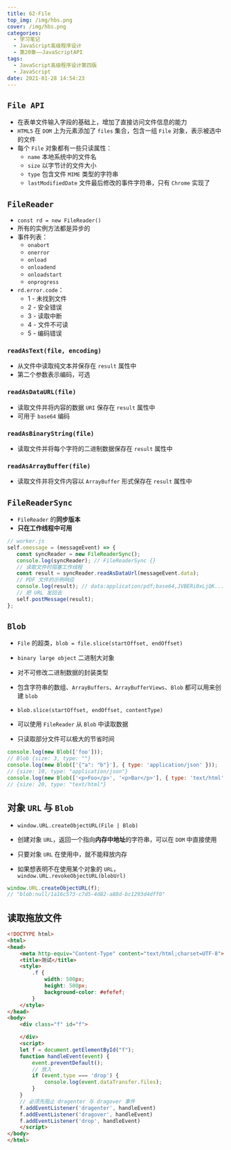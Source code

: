 ```yaml
---
title: 62-File
top_img: /img/hbs.png
cover: /img/hbs.png
categories:
  - 学习笔记
  - JavaScript高级程序设计
  - 第20章——JavaScriptAPI
tags:
  - JavaScript高级程序设计第四版
  - JavaScript
date: 2021-01-28 14:54:23
---
```


## `File API`

- 在表单文件输入字段的基础上，增加了直接访问文件信息的能力
- `HTML5` 在 `DOM` 上为元素添加了 `files` 集合，包含一组 `File` 对象，表示被选中的文件
- 每个 `File` 对象都有一些只读属性：
  - `name` 本地系统中的文件名
  - `size` 以字节计的文件大小
  - `type` 包含文件 `MIME` 类型的字符串
  - `lastModifiedDate` 文件最后修改的事件字符串，只有 `Chrome` 实现了

## `FileReader`

- `const rd = new FileReader()`
- 所有的实例方法都是异步的
- 事件列表：
  - `onabort`
  - `onerror`
  - `onload`
  - `onloadend`
  - `onloadstart`
  - `onprogress`
- `rd.error.code`：
  - 1 - 未找到文件
  - 2 - 安全错误
  - 3 - 读取中断
  - 4 - 文件不可读
  - 5 - 编码错误

### `readAsText(file, encoding)`

- 从文件中读取纯文本并保存在 `result` 属性中
- 第二个参数表示编码，可选

### `readAsDataURL(file)`

- 读取文件并将内容的数据 `URI` 保存在 `result` 属性中
- 可用于 `base64` 编码

### `readAsBinaryString(file)`

- 读取文件并将每个字符的二进制数据保存在 `result` 属性中

### `readAsArrayBuffer(file)`

- 读取文件并将文件内容以 `ArrayBuffer` 形式保存在 `result` 属性中

## `FileReaderSync`

- `FileReader` 的**同步版本**
- **只在工作线程中可用**

```js
// worker.js
self.omessage = (messageEvent) => {
   const syncReader = new FileReaderSync();
   console.log(syncReader); // FileReaderSync {}
   // 读取文件时阻塞工作线程
   const result = syncReader.readAsDataUrl(messageEvent.data);
   // PDF 文件的示例响应
   console.log(result); // data:application/pdf;base64,JVBERi0xLjQK...
   // 把 URL 发回去
   self.postMessage(result);
}; 
```

## `Blob`

- `File` 的超类，`blob = file.slice(startOffset, endOffset)`

- `binary large object` 二进制大对象
- 对不可修改二进制数据的封装类型
- 包含字符串的数组、`ArrayBuffers`、`ArrayBufferViews`、`Blob` 都可以用来创建 `blob`
- `blob.slice(startOffset, endOffset, contentType)`
- 可以使用 `FileReader` 从 `Blob` 中读取数据
- 只读取部分文件可以极大的节省时间

```js
console.log(new Blob(['foo']));
// Blob {size: 3, type: ""}
console.log(new Blob(['{"a": "b"}'], { type: 'application/json' }));
// {size: 10, type: "application/json"}
console.log(new Blob(['<p>Foo</p>', '<p>Bar</p>'], { type: 'text/html' }));
// {size: 20, type: "text/html"} 
```

## 对象 `URL` 与 `Blob`

- `window.URL.createObjectURL(File | Blob)`

- 创建对象 `URL`，返回一个指向**内存中地址**的字符串，可以在 `DOM` 中直接使用
- 只要对象 `URL` 在使用中，就不能释放内存
- 如果想表明不在使用某个对象的 `URL`，`window.URL.revokeObjectURL(blobUrl)`

```js
window.URL.createObjectURL(f);
// "blob:null/1a16c573-c7d5-4d82-a88d-bc1293d4dff0"
```

## 读取拖放文件

```html
<!DOCTYPE html>
<html>
<head>
    <meta http-equiv="Content-Type" content="text/html;charset=UTF-8">
    <title>测试</title>
    <style>
        .f {
            width: 500px;
            height: 500px;
            background-color: #efefef;
        }
    </style>
</head>
<body>
    <div class="f" id="f">

    </div>
    <script>
    let f = document.getElementById("f");
    function handleEvent(event) {
        event.preventDefault();
        // 放入
        if (event.type === 'drop') {
            console.log(event.dataTransfer.files);
        }
    }
    // 必须先阻止 dragenter 与 dragover 事件
    f.addEventListener('dragenter', handleEvent)
    f.addEventListener('dragover', handleEvent)
    f.addEventListener('drop', handleEvent)
    </script>
</body>
</html>
```

